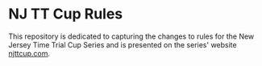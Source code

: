 # NJ TT Cup Rules

This repository is dedicated to capturing the changes to rules for the New Jersey Time Trial Cup Series and is presented on the series' website [njttcup.com](https://njttcup.com).